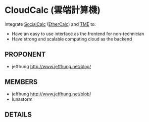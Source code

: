 CloudCalc (雲端計算機)
======================

Integrate [SocialCalc][sc] ([EtherCalc][ec]) and [TME][tme] to:

* Have an easy to use interface as the frontend for non-technician
* Have strong and scalable computing cloud as the backend

PROPONENT
---------

* jeffhung <http://www.jeffhung.net/blog/>

MEMBERS
-------

* jeffhung <http://www.jeffhung.net/blob/>
* lunastorm

DETAILS
-------

[sc]:  https://www.socialtext.net/open/socialcalc
[ec]:  http://ethercalc.tw/
[tme]: http://trendmicro.github.com/tme/

